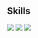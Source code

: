 ## Skills
![](https://img.shields.io/badge/-BigQuery-f5f5f5.svg?logo=googlebigquery)
![](https://img.shields.io/badge/-Colab-f5f5f5.svg?logo=googlecolab)
![](https://img.shields.io/badge/-python-f5f5f5.svg?logo=Python)   
<!---
コミットしているファイルの比率を出したい時に使用
![](https://github-readme-stats.vercel.app/api/top-langs?username=Kunikan4629&show_icons=true&locale=en&layout=compact)
--->

<!---
Kunikan4629/Kunikan4629 is a ✨ special ✨ repository because its `README.md` (this file) appears on your GitHub profile.
You can click the Preview link to take a look at your changes.
--->
